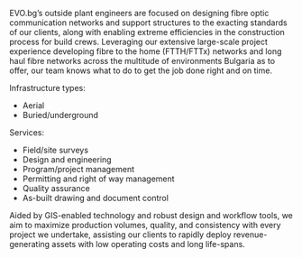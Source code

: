 EVO.bg’s outside plant engineers are focused on designing fibre optic communication networks and support structures to the exacting standards of our clients, along with enabling extreme efficiencies in the construction process for build crews. Leveraging our extensive large-scale project experience developing fibre to the home (FTTH/FTTx) networks and long haul fibre networks across the multitude of environments Bulgaria as to offer, our team knows what to do to get the job done right and on time.

Infrastructure types:

* Aerial
* Buried/underground

Services:

* Field/site surveys
* Design and engineering
* Program/project management
* Permitting and right of way management
* Quality assurance
* As-built drawing and document control

Aided by GIS-enabled technology and robust design and workflow tools, we aim to maximize production volumes, quality, and consistency with every project we undertake, assisting our clients to rapidly deploy revenue-generating assets with low operating costs and long life-spans.
